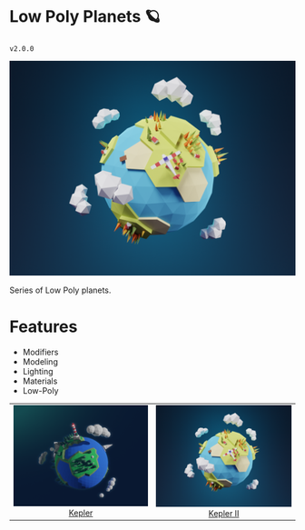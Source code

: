 # Low Poly Planets 🪐

`v2.0.0`

![](./Kepler%20II.png)

Series of Low Poly planets. 


# Features

- Modifiers
- Modeling
- Lighting
- Materials
- Low-Poly

|                                                                                                                                    ||
| :-------------------------------------------------------------------------------------------------------------------------------: | :----------------------------------------------------------------------------------------------------------: |
|        <img width="1604" alt="Kepler 1" src="./kepler.png">  [Kepler](./README.md)        | <img width="1604" alt="Kepler 2" src="./Kepler%20II.png">  [Kepler II](./README.md) |  